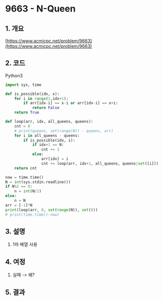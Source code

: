# **9663 - N-Queen**

## **1. 개요**

[https://www.acmicpc.net/problem/9663](https://www.acmicpc.net/problem/9663)

## **2. 코드**

Python3

```python
import sys, time

def is_possible(idx, x):
    for i in range(1,idx+1):
        if arr[idx-i] == x-i or arr[idx-i] == x+i:
            return False
    return True

def loop(arr, idx, all_queens, queens):
    cnt = 0
    # print(queens, set(range(N)) - queens, arr)
    for i in all_queens - queens:
        if is_possible(idx, i):
            if idx+1 == N:
                cnt += 1
            else:
                arr[idx] = i
                cnt += loop(arr, idx+1, all_queens, queens|set([i]))
    return cnt

now = time.time()
N = int(sys.stdin.readline())
if N%2 == 0:
    n = int(N/2)
else:
    n = N
arr = [-1]*N
print(loop(arr, 0, set(range(N)), set()))
# print(time.time()-now)

```

## **3. 설명**

1. 1차 배열 사용

## **4. 여정**

1. 실패 -> 왜?

## **5. 결과**

